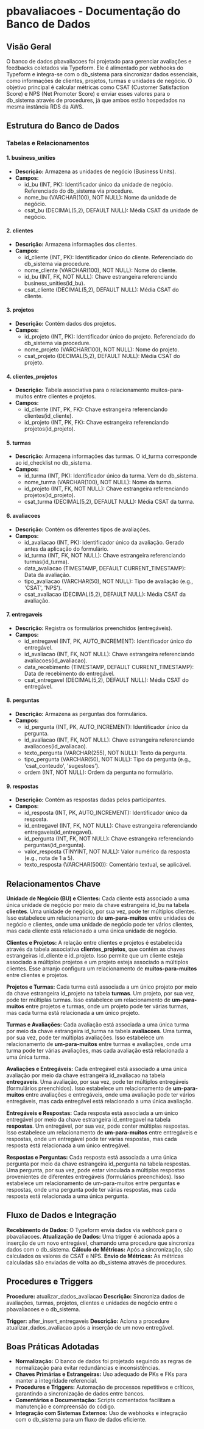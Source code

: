 # pbavaliacoes - Documentação do Banco de Dados

## Visão Geral

O banco de dados pbavaliacoes foi projetado para gerenciar avaliações e feedbacks coletados via Typeform. Ele é alimentado por webhooks do Typeform e integra-se com o db_sistema para sincronizar dados essenciais, como informações de clientes, projetos, turmas e unidades de negócio. O objetivo principal é calcular métricas como CSAT (Customer Satisfaction Score) e NPS (Net Promoter Score) e enviar esses valores para o db_sistema através de procedures, já que ambos estão hospedados na mesma instância RDS da AWS.

## Estrutura do Banco de Dados

### Tabelas e Relacionamentos
#### 1. business_unities
- **Descrição:** Armazena as unidades de negócio (Business Units).
- **Campos:** 
    - id_bu (INT, PK): Identificador único da unidade de negócio. Referenciado do db_sistema via procedure.
    - nome_bu (VARCHAR(100), NOT NULL): Nome da unidade de negócio.
    - csat_bu (DECIMAL(5,2), DEFAULT NULL): Média CSAT da unidade de negócio.
      
#### 2. clientes

- **Descrição:** Armazena informações dos clientes.
- **Campos:**
    - id_cliente (INT, PK): Identificador único do cliente. Referenciado do db_sistema via procedure.
    - nome_cliente (VARCHAR(100), NOT NULL): Nome do cliente.
    - id_bu (INT, FK, NOT NULL): Chave estrangeira referenciando business_unities(id_bu).
    - csat_cliente (DECIMAL(5,2), DEFAULT NULL): Média CSAT do cliente.
      
#### 3. projetos

- **Descrição:** Contém dados dos projetos.
- **Campos:**
    - id_projeto (INT, PK): Identificador único do projeto. Referenciado do db_sistema via procedure.
    - nome_projeto (VARCHAR(100), NOT NULL): Nome do projeto.
    - csat_projeto (DECIMAL(5,2), DEFAULT NULL): Média CSAT do projeto.
      
#### 4. clientes_projetos

- **Descrição:** Tabela associativa para o relacionamento muitos-para-muitos entre clientes e projetos.
- **Campos:**
    - id_cliente (INT, PK, FK): Chave estrangeira referenciando clientes(id_cliente).
    - id_projeto (INT, PK, FK): Chave estrangeira referenciando projetos(id_projeto).

#### 5. turmas

- **Descrição:** Armazena informações das turmas. O id_turma corresponde ao id_checklist no db_sistema.
- **Campos:**
    - id_turma (INT, PK): Identificador único da turma. Vem do db_sistema.
    - nome_turma (VARCHAR(100), NOT NULL): Nome da turma.
    - id_projeto (INT, FK, NOT NULL): Chave estrangeira referenciando projetos(id_projeto).
    - csat_turma (DECIMAL(5,2), DEFAULT NULL): Média CSAT da turma.

#### 6. avaliacoes

- **Descrição:** Contém os diferentes tipos de avaliações.
- **Campos:**
    - id_avaliacao (INT, PK): Identificador único da avaliação. Gerado antes da aplicação do formulário.
    - id_turma (INT, FK, NOT NULL): Chave estrangeira referenciando turmas(id_turma).
    - data_avaliacao (TIMESTAMP, DEFAULT CURRENT_TIMESTAMP): Data da avaliação.
    - tipo_avaliacao (VARCHAR(50), NOT NULL): Tipo de avaliação (e.g., 'CSAT', 'NPS').
    - csat_avaliacao (DECIMAL(5,2), DEFAULT NULL): Média CSAT da avaliação.

#### 7. entregaveis

- **Descrição:** Registra os formulários preenchidos (entregáveis).
- **Campos:**
    - id_entregavel (INT, PK, AUTO_INCREMENT): Identificador único do entregável.
    - id_avaliacao (INT, FK, NOT NULL): Chave estrangeira referenciando avaliacoes(id_avaliacao).
    - data_recebimento (TIMESTAMP, DEFAULT CURRENT_TIMESTAMP): Data de recebimento do entregável.
    - csat_entregavel (DECIMAL(5,2), DEFAULT NULL): Média CSAT do entregável.

#### 8. perguntas

- **Descrição:** Armazena as perguntas dos formulários.
- **Campos:**
    - id_pergunta (INT, PK, AUTO_INCREMENT): Identificador único da pergunta.
    - id_avaliacao (INT, FK, NOT NULL): Chave estrangeira referenciando avaliacoes(id_avaliacao).
    - texto_pergunta (VARCHAR(255), NOT NULL): Texto da pergunta.
    - tipo_pergunta (VARCHAR(50), NOT NULL): Tipo da pergunta (e.g., 'csat_conteudo', 'sugestoes').
    - ordem (INT, NOT NULL): Ordem da pergunta no formulário.

#### 9. respostas

- **Descrição:** Contém as respostas dadas pelos participantes.
- **Campos:**
    - id_resposta (INT, PK, AUTO_INCREMENT): Identificador único da resposta.
    - id_entregavel (INT, FK, NOT NULL): Chave estrangeira referenciando entregaveis(id_entregavel).
    - id_pergunta (INT, FK, NOT NULL): Chave estrangeira referenciando perguntas(id_pergunta).
    - valor_resposta (TINYINT, NOT NULL): Valor numérico da resposta (e.g., nota de 1 a 5).
    - texto_resposta (VARCHAR(500)): Comentário textual, se aplicável.
      
## Relacionamentos Chave

**Unidade de Negócio (BU) e Clientes:** Cada cliente está associado a uma única unidade de negócio por meio da chave estrangeira id_bu na tabela **clientes**. Uma unidade de negócio, por sua vez, pode ter múltiplos clientes. Isso estabelece um relacionamento de **um-para-muitos** entre unidades de negócio e clientes, onde uma unidade de negócio pode ter vários clientes, mas cada cliente está relacionado a uma única unidade de negócio.

**Clientes e Projetos:** A relação entre clientes e projetos é estabelecida através da tabela associativa **clientes_projetos**, que contém as chaves estrangeiras id_cliente e id_projeto. Isso permite que um cliente esteja associado a múltiplos projetos e um projeto esteja associado a múltiplos clientes. Esse arranjo configura um relacionamento de **muitos-para-muitos** entre clientes e projetos.

**Projetos e Turmas:** Cada turma está associada a um único projeto por meio da chave estrangeira id_projeto na tabela **turmas**. Um projeto, por sua vez, pode ter múltiplas turmas. Isso estabelece um relacionamento de **um-para-muitos** entre projetos e turmas, onde um projeto pode ter várias turmas, mas cada turma está relacionada a um único projeto.

**Turmas e Avaliações:** Cada avaliação está associada a uma única turma por meio da chave estrangeira id_turma na tabela **avaliacoes**. Uma turma, por sua vez, pode ter múltiplas avaliações. Isso estabelece um relacionamento de **um-para-muitos** entre turmas e avaliações, onde uma turma pode ter várias avaliações, mas cada avaliação está relacionada a uma única turma.

**Avaliações e Entregáveis:** Cada entregável está associado a uma única avaliação por meio da chave estrangeira id_avaliacao na tabela **entregaveis**. Uma avaliação, por sua vez, pode ter múltiplos entregáveis (formulários preenchidos). Isso estabelece um relacionamento de **um-para-muitos** entre avaliações e entregáveis, onde uma avaliação pode ter vários entregáveis, mas cada entregável está relacionado a uma única avaliação.

**Entregáveis e Respostas:** Cada resposta está associada a um único entregável por meio da chave estrangeira id_entregavel na tabela **respostas**. Um entregável, por sua vez, pode conter múltiplas respostas. Isso estabelece um relacionamento de **um-para-muitos** entre entregáveis e respostas, onde um entregável pode ter várias respostas, mas cada resposta está relacionada a um único entregável.

**Respostas e Perguntas:** Cada resposta está associada a uma única pergunta por meio da chave estrangeira id_pergunta na tabela respostas. Uma pergunta, por sua vez, pode estar vinculada a múltiplas respostas provenientes de diferentes entregáveis (formulários preenchidos). Isso estabelece um relacionamento de um-para-muitos entre perguntas e respostas, onde uma pergunta pode ter várias respostas, mas cada resposta está relacionada a uma única pergunta.

## Fluxo de Dados e Integração

**Recebimento de Dados:** O Typeform envia dados via webhook para o pbavaliacoes.
**Atualização de Dados:** Uma trigger é acionada após a inserção de um novo entregável, chamando uma procedure que sincroniza dados com o db_sistema.
**Cálculo de Métricas:** Após a sincronização, são calculados os valores de CSAT e NPS.
**Envio de Métricas:** As métricas calculadas são enviadas de volta ao db_sistema através de procedures.

## Procedures e Triggers

**Procedure:** atualizar_dados_avaliacao
**Descrição:** Sincroniza dados de avaliações, turmas, projetos, clientes e unidades de negócio entre o pbavaliacoes e o db_sistema.

**Trigger:** after_insert_entregaveis
**Descrição:** Aciona a procedure atualizar_dados_avaliacao após a inserção de um novo entregável.

## Boas Práticas Adotadas

- **Normalização:** O banco de dados foi projetado seguindo as regras de normalização para evitar redundâncias e inconsistências.
- **Chaves Primárias e Estrangeiras:** Uso adequado de PKs e FKs para manter a integridade referencial.
- **Procedures e Triggers:** Automação de processos repetitivos e críticos, garantindo a sincronização de dados entre bancos.
- **Comentários e Documentação:** Scripts comentados facilitam a manutenção e compreensão do código.
- **Integração com Sistemas Externos:** Uso de webhooks e integração com o db_sistema para um fluxo de dados eficiente.
